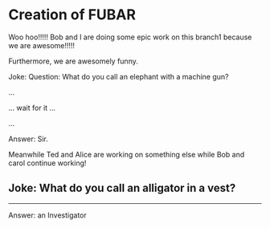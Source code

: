 <h1>Creation of FUBAR</h1>

Woo hoo!!!!! Bob and I are doing some epic work on this branch1 because we are awesome!!!!!

Furthermore, we are awesomely funny.

Joke:
Question: What do you call an elephant with a machine gun?

...

... wait for it ...

...

Answer: Sir.


Meanwhile Ted and Alice are working on something else while Bob and carol continue working!

Joke: What do you call an alligator in a vest?
-------
-------
Answer: an Investigator
